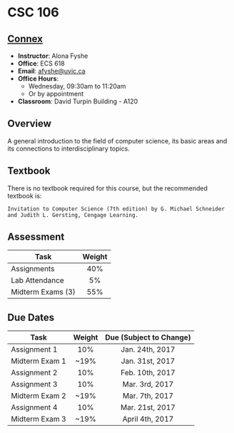 # CSC 106

## [Connex](https://connex.csc.uvic.ca/portal/site/9aacf750-2e16-4abd-8072-bf2f4072dfa6/)

* __Instructor__: Alona Fyshe
* __Office__: ECS 618
* __Email__: [afyshe@uvic.ca](mailto:afyshe@uvic.ca)
* __Office Hours__:
    * Wednesday, 09:30am to 11:20am	
    * Or by appointment
* __Classroom__: David Turpin Building - A120

## Overview

A general introduction to the field of computer science, its basic areas and its connections to interdisciplinary topics.

## Textbook

There is no textbook required for this course, but the recommended textbook is: 

    Invitation to Computer Science (7th edition) by G. Michael Schneider and Judith L. Gersting, Cengage Learning.


## Assessment

| Task                | Weight |
|---------------------|:------:|
| Assignments         |   40%  |
| Lab Attendance      |   5%   |
| Midterm Exams (3)   |   55%  |

## Due Dates

| Task                | Weight | Due (Subject to Change)      |
|---------------------|:------:|:----------------------------:|
| Assignment 1        |   10%  |              Jan. 24th, 2017 |   
| Midterm Exam 1      |  ~19%  |              Jan. 31st, 2017 |
| Assignment 2        |   10%  |              Feb. 10th, 2017 | 
| Assignment 3        |   10%  |               Mar. 3rd, 2017 | 
| Midterm Exam 2      |  ~19%  |               Mar. 7th, 2017 |
| Assignment 4        |   10%  |              Mar. 21st, 2017 |
| Midterm Exam 3      |  ~19%  |              April 4th, 2017 | 